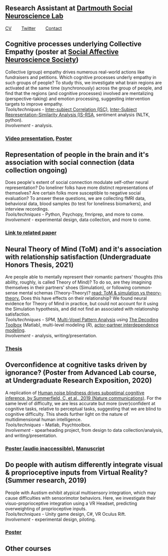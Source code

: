 ## Research Assistant at [Dartmouth Social Neuroscience Lab](http://www.dartmouth-socialneurolab.com)
[CV](https://drive.google.com/file/d/1re4ELCf2sCyWzUF3h9sbAehXcIgBKgx4/view?usp=sharing)&nbsp;&nbsp;&nbsp;&nbsp;&nbsp;&nbsp;&nbsp;&nbsp;[Twitter](https://twitter.com/SiddhantIyer6)&nbsp;&nbsp;&nbsp;&nbsp;&nbsp;&nbsp;&nbsp;&nbsp;[Contact](mailto:siddhant.kumar.iyer@gmail.com)  

## Cognitive processes underlying Collective Empathy (poster at [Social Affective Neuroscience Society](https://socialaffectiveneuro.org))  
Collective (group) empathy drives numerous real-world actions like fundraisers and petitions. Which cognitive processes underly empathy in such groups of people? To study this, we investigate what brain regions are activated at the same time (synchronously) across the group of people, and find that the regions (and cognitive processes) involved are mentalizing (perspective-taking) and emotion processing, suggesting intervention targets to improve empathy.  
_Tools/techniques_ - [Inter-subject Correlation (ISC)](https://www.hassonlab.com/inter-subject-correlation), [Inter-Subject Representation-Similarity Analysis (IS-RSA](https://naturalistic-data.org/content/Intersubject_RSA.html), sentiment analysis (NLTK, python).  
_Involvement_ - analysis.  

### [Video presentation](https://youtu.be/W3ox_JQOzf0), [Poster](https://drive.google.com/file/d/1S5LWDyt2Ohi6v8Ymg9virOk8BSyNZ0kR/view?usp=sharing)


## Representation of people in the brain and it's association with social connection (data collection ongoing)  
Does people's extent of social connection modulate self-other neural representation? Do loneliner folks have more distinct representations of themselves? Are certain folks more susceptible to negative social evaluation? To answer these questions, we are collecting fMRI data, behavioral data, blood samples (to test for loneliness biomarkers), and interview recordings.  
_Tools/techniques_ - Python, Psychopy, fmriprep, and more to come.  
_Involvement_ - experimental design, data collection, and more to come.  

### [Link to related paper](https://www.jneurosci.org/content/40/29/5616.long)


## Neural Theory of Mind (ToM) and it's association with relationship satisfaction (Undergraduate Honors Thesis, 2021)  
Are people able to mentally represent their romantic partners' thoughts (this ability, roughly, is called Theory of Mind)? To do so, are they imagining themselves in their partners' shoes (Simulation), or following common-sense mental schemas (Theory-Theory)? [read: ToM & simulation vs theory-theory.](http://embodiedknowledge.blogspot.com/2011/02/simulation-theory-vs-theory-theory.html) Does this have effects on their relationship? We found neural evidence for Theory of Mind in practice, but could not account for it using the Simulation hypothesis, and did not find an associated with relationship satisfaction.  
_Tools/techniques_ - SPM, [Multi-Voxel Pattern Analysis](https://www.youtube.com/watch?v=odXZS8OYnDE) using [The Decoding Toolbox](https://sites.google.com/site/tdtdecodingtoolbox/) (Matlab), multi-level modeling (*R*), [actor-partner interdependence modeling](https://journals.sagepub.com/doi/abs/10.1080/01650250444000405?journalCode=jbda).  
_Involvement_ - analysis, writing/presentation.  

### [Thesis](https://drive.google.com/file/d/1ns8i8w2RaADW3nm_YVQnqG3MIgnHVREG/view?usp=sharing)


## Overconfidence at cognitive tasks driven by ignorance? (Poster from Advanced Lab course, at Undergraduate Research Exposition, 2020)  
A replication of [Human noise blindness drives suboptimal cognitive inference, by Summerfield, C, et al., 2019 (Nature communications)](https://www.nature.com/articles/s41467-019-09330-7). For the same level of difficulty, we are less accurate but more (over)confident at cognitive tasks, relative to perceptual tasks, suggesting that we are blind to cognitive difficulty. This sheds further light on the nature of multidimensional human intelligence.  
_Tools/techniques_ - Matlab, Psychtoolbox.  
_Involvement_ - spearheading project, from design to data collection/analysis, and writing/presentation.  

### [Poster (audio inaccessible)](https://drive.google.com/file/d/1pCj8Sbk03pn_dSXaHzwuUj3CtMXM5PMt/view?usp=sharing),  [Manuscript](https://drive.google.com/file/d/1jOr3APRANkCdkK8yipAX8hQSRBJugI18/view?usp=sharing)


## Do people with autism differently integrate visual & proprioceptive inputs from Virtual Reality? (Summer research, 2019)  
People with Austism exhibit atypical multisensory integration, which may cause difficulties with sensorimotor behaviors. Here, we investigate their visuo-proprioceptive integration using a VR Headset, predicting overweighting of proprioceptive inputs.  
_Tools/techniques_ - Unity game design, C#, VR Oculus Rift.  
_Involvement_ - experimental design, piloting.  

### [Poster](https://drive.google.com/file/d/1Fdic1iz6vYBe0t0kCWxRb4nhdV_RnzFk/view?usp=sharing)


## Other courses
